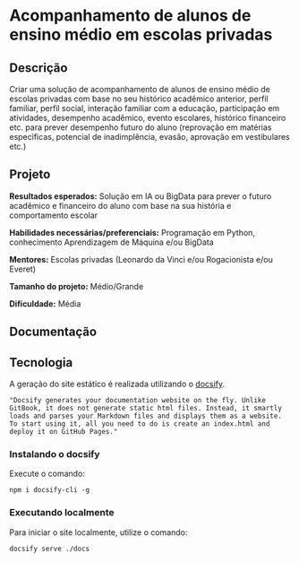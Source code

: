 # Acompanhamento de alunos de ensino médio em escolas privadas

## Descrição

Criar uma solução de acompanhamento de alunos de ensino médio de escolas privadas com base no seu histórico acadêmico anterior, perfil familiar, perfil social, interação familiar com a educação, participação em atividades, desempenho acadêmico, evento escolares, histórico financeiro etc. para prever desempenho futuro do aluno (reprovação em matérias especificas, potencial de inadimplência, evasão, aprovação em vestibulares etc.)

## Projeto

**Resultados esperados:** Solução em IA ou BigData para prever o futuro acadêmico e financeiro do aluno com base na sua história e comportamento escolar

**Habilidades necessárias/preferenciais:** Programação em Python, conhecimento Aprendizagem de Máquina e/ou BigData

**Mentores:** Escolas privadas (Leonardo da Vinci e/ou Rogacionista e/ou Everet)

**Tamanho do projeto:** Médio/Grande

**Dificuldade:** Média

## Documentação

## Tecnologia

A geração do site estático é realizada utilizando o [docsify](https://docsify.js.org/).

```shell
"Docsify generates your documentation website on the fly. Unlike GitBook, it does not generate static html files. Instead, it smartly loads and parses your Markdown files and displays them as a website. To start using it, all you need to do is create an index.html and deploy it on GitHub Pages."
```

### Instalando o docsify

Execute o comando:

```shell
npm i docsify-cli -g
```

### Executando localmente

Para iniciar o site localmente, utilize o comando:

```shell
docsify serve ./docs
```
